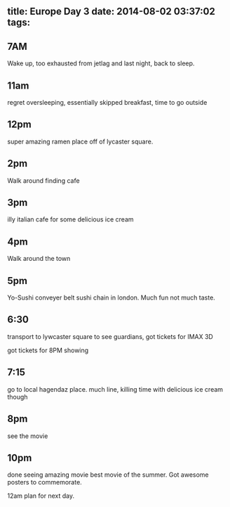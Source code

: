 title: Europe Day 3
date: 2014-08-02 03:37:02
tags:
---

7AM
---
Wake up, too exhausted from jetlag and last night, back to sleep.

11am
---
regret oversleeping, essentially skipped breakfast, time to go outside


12pm
---
super amazing ramen place off of lycaster square.


2pm
---
Walk around finding cafe


3pm
---
illy italian cafe for some delicious ice cream

4pm
---
Walk around the town

5pm
---
Yo-Sushi conveyer belt sushi chain in london. Much fun not much taste.

6:30
---
transport to lywcaster square to see guardians, got tickets for IMAX 3D

got tickets for 8PM showing

7:15
---
go to local hagendaz place. much line, killing time with delicious ice cream though

8pm
---
see the movie

10pm
---
done seeing amazing movie
best movie of the summer. Got awesome posters to commemorate.

12am plan for next day.
